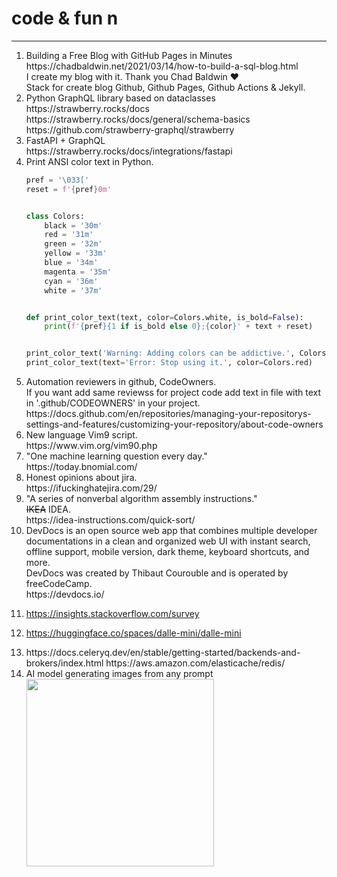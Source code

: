 # code & fun n
---
<ol>
<li>
Building a Free Blog with GitHub Pages in Minutes<br>
https://chadbaldwin.net/2021/03/14/how-to-build-a-sql-blog.html <br>
I create my blog with it. Thank you Chad Baldwin ❤️ <br>
Stack for create blog Github, Github Pages, Github Actions & Jekyll.<br>
  
</li>
<li>
Python GraphQL library based on dataclasses <br>
https://strawberry.rocks/docs <br>
https://strawberry.rocks/docs/general/schema-basics <br>
https://github.com/strawberry-graphql/strawberry <br>
<li>
FastAPI + GraphQL<br>
https://strawberry.rocks/docs/integrations/fastapi    
</li>
<li> Print ANSI color text  in Python. <br>
  
```python
pref = '\033['
reset = f'{pref}0m'


class Colors:
    black = '30m'
    red = '31m'
    green = '32m'
    yellow = '33m'
    blue = '34m'
    magenta = '35m'
    cyan = '36m'
    white = '37m'


def print_color_text(text, color=Colors.white, is_bold=False):
    print(f'{pref}{1 if is_bold else 0};{color}' + text + reset)


print_color_text('Warning: Adding colors can be addictive.', Colors.yellow, True)
print_color_text(text='Error: Stop using it.', color=Colors.red)

```
</li>  
<li> Automation reviewers in github, CodeOwners. <br> 
If you want add same reviewss for project code add text in file with text in '.github/CODEOWNERS' in your project. <br>
https://docs.github.com/en/repositories/managing-your-repositorys-settings-and-features/customizing-your-repository/about-code-owners
</li>
<li> New language Vim9 script. <br>
https://www.vim.org/vim90.php
</li>
<li>"One machine learning question every day." <br>
https://today.bnomial.com/
</li>
<li>Honest opinions about jira. <br>
https://ifuckinghatejira.com/29/
</li>
<li> "A series of nonverbal algorithm assembly instructions." <br> 
<s>IKEA</s> IDEA. <br>
https://idea-instructions.com/quick-sort/
</li>
<li> DevDocs is an open source web app that combines multiple developer documentations in a clean and organized web UI with instant search, offline support, mobile version, dark theme, keyboard shortcuts, and more. <br>
DevDocs was created by Thibaut Courouble and is operated by freeCodeCamp.  <br>
https://devdocs.io/
</li>
<li>
  
https://insights.stackoverflow.com/survey
  </li>
<li>
  
https://huggingface.co/spaces/dalle-mini/dalle-mini
  </li>
  <li>
    https://docs.celeryq.dev/en/stable/getting-started/backends-and-brokers/index.html
    https://aws.amazon.com/elasticache/redis/
  </li>
  <li>
   AI model generating images from any prompt<br>
    
   <img src="https://user-images.githubusercontent.com/13277748/176802279-485def44-b3fc-46dd-80ca-da439a4fb5f6.png" width="300"/>
  
  </li>
</ol>
<!-- <img src="https://user-images.githubusercontent.com/13277748/176802279-485def44-b3fc-46dd-80ca-da439a4fb5f6.png" width="300"/> -->

